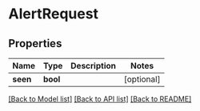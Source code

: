# AlertRequest

## Properties
Name | Type | Description | Notes
------------ | ------------- | ------------- | -------------
**seen** | **bool** |  | [optional] 

[[Back to Model list]](../README.md#documentation-for-models) [[Back to API list]](../README.md#documentation-for-api-endpoints) [[Back to README]](../README.md)


